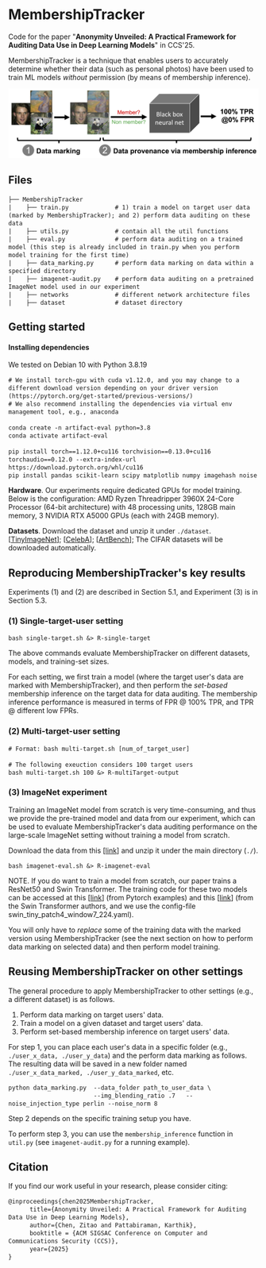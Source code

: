 # MembershipTracker


Code for the paper "**Anonymity Unveiled: A Practical Framework for Auditing Data Use in Deep Learning Models**" in CCS'25.

MembershipTracker is a technique that enables users to accurately determine whether their data (such as personal photos) have been used to train ML models *without* permission (by means of membership inference). 

![](./description.jpg "Title")


## Files
```shell
├── MembershipTracker
|    ├── train.py             # 1) train a model on target user data (marked by MembershipTracker); and 2) perform data auditing on these data  
|    ├── utils.py             # contain all the util functions
|    ├── eval.py              # perform data auditing on a trained model (this step is already included in train.py when you perform model training for the first time)
|    ├── data_marking.py      # perform data marking on data within a specified directory
|    ├── imagenet-audit.py    # perform data auditing on a pretrained ImageNet model used in our experiment
|    ├── networks             # different network architecture files
|    ├── dataset              # dataset directory
```

## Getting started

#### Installing dependencies

We tested on Debian 10 with Python 3.8.19

```
# We install torch-gpu with cuda v1.12.0, and you may change to a different download version depending on your driver version (https://pytorch.org/get-started/previous-versions/)
# We also recommend installing the dependencies via virtual env management tool, e.g., anaconda

conda create -n artifact-eval python=3.8
conda activate artifact-eval

pip install torch==1.12.0+cu116 torchvision==0.13.0+cu116 torchaudio==0.12.0 --extra-index-url https://download.pytorch.org/whl/cu116 
pip install pandas scikit-learn scipy matplotlib numpy imagehash noise

```

**Hardware**. Our experiments require dedicated GPUs for model training. Below is the configuration: AMD Ryzen Threadripper 3960X 24-Core Processor (64-bit architecture) with 48 processing units, 128GB main memory, 3 NVIDIA RTX A5000 GPUs (each with 24GB memory). 

**Datasets**. Download the dataset and unzip it under ```./dataset```. [[TinyImageNet](https://github.com/tjmoon0104/pytorch-tiny-imagenet/releases/download/tiny-imagenet-dataset/tiny-224.zip)]; [[CelebA](https://people.ece.ubc.ca/zitaoc/files/ccs25-artifact/celeba.tar)]; [[ArtBench](https://people.ece.ubc.ca/zitaoc/files/ccs25-artifact/artbench.tar)]; The CIFAR datasets will be downloaded automatically.


## Reproducing MembershipTracker's key results

Experiments (1) and (2) are described in Section 5.1, and Experiment (3) is in Section 5.3.

### (1) Single-target-user setting

```
bash single-target.sh &> R-single-target
```

The above commands evaluate MembershipTracker on different datasets, models, and training-set sizes. 

For each setting, we first train a model (where the target user's data are marked with MembershipTracker), and then perform the *set-based* membership inference on the target data for data auditing. The membership inference performance is measured in terms of FPR @ 100% TPR, and TPR @ different low FPRs.


### (2) Multi-target-user setting

```
# Format: bash multi-target.sh [num_of_target_user]

# The following exeuction considers 100 target users
bash multi-target.sh 100 &> R-multiTarget-output 
```




### (3) ImageNet experiment

Training an ImageNet model from scratch is very time-consuming, and thus we provide the pre-trained model and data from our experiment, which can be used to evaluate MembershipTracker's data auditing performance on the large-scale ImageNet setting without training a model from scratch. 

Download the data from this [[link](https://people.ece.ubc.ca/zitaoc/files/ccs25-artifact/ccs-imagenet-data.tar)] and unzip it under the main directory (```./```).

```
bash imagenet-eval.sh &> R-imagenet-eval
```

NOTE. If you do want to train a model from scratch, our paper trains a ResNet50 and Swin Transformer. The training code for these two models can be accessed at this [[link](https://github.com/pytorch/examples/tree/main/imagenet)] (from Pytorch examples) and this [[link](https://github.com/microsoft/Swin-Transformer/blob/main/get_started.md)] (from the Swin Transformer authors, and we use the config-file swin_tiny_patch4_window7_224.yaml). 

You will only have to *replace* some of the training data with the marked version using MembershipTracker (see the next section on how to perform data marking on selected data) and then perform model training. 




## Reusing MembershipTracker on other settings

The general procedure to apply MembershipTracker to other settings (e.g., a different dataset) is as follows. 

1. Perform data marking on target users' data. 
2. Train a model on a given dataset and target users' data.   
3. Perform set-based membership inference on target users' data. 

For step 1, you can place each user's data in a specific folder (e.g., ```./user_x_data, ./user_y_data```) and the perform data marking as follows. The resulting data will be saved in a new folder named ```./user_x_data_marked, ./user_y_data_marked```, etc.

```
python data_marking.py  --data_folder path_to_user_data \
                        --img_blending_ratio .7   --noise_injection_type perlin --noise_norm 8 
```

Step 2 depends on the specific training setup you have. 

To perform step 3, you can use the ```membership_inference``` function in ```util.py``` (see ```imagenet-audit.py``` for a running example). 



## Citation
If you find our work useful in your research, please consider citing: 

```
@inproceedings{chen2025MembershipTracker,
      title={Anonymity Unveiled: A Practical Framework for Auditing Data Use in Deep Learning Models}, 
      author={Chen, Zitao and Pattabiraman, Karthik},
      booktitle = {ACM SIGSAC Conference on Computer and Communications Security (CCS)},
      year={2025}
}
```

